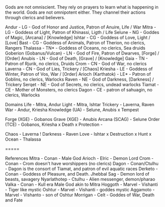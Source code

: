 Gods are not omniscient. They rely on prayers to learn what is happening in the world.
Gods are not omnipotent either. They channel their actions through clerics and believers.

Andur - LG - God of Honor and Justice, Patron of Anuire,  Life / War
Mitra - LG - Goddess of Light, Patron of Khinassi, Ligth / Life
Selune - NG - Goddes of Magic,  [Arcana] / [Knowledge]
Ishtar - CG - Goddess of Love, Light / [Love]
    Bast - CG - Goddess of Animals, Patron of Therion, no clerics, Rangers
	Thalassa - TN* - Goddess of Oceans, no clerics, Sea druids
Goberion (Gobanus/Vulcan) - LN - God of Fire, Patron of Dwarves,  [Forge] / [Order]
Anubis - LN - God of Death, [Grave] / [Knowledge]
     Gaia - TN - Patron of Rjurik, no clerics, Druids
	Crom - CN - God of War, no clerics
Laverna - CN - God of Lies, Trickery / [Chaos]
Kriesha - LE - Goddess of Winter, Patron of Vos, War / [Order]
	Arioch (Karthatok) - LE* - Patron of Goblins, no clerics, Warlocks
Raven - NE - God of Darkness, [Darkness] / Trickery
	Serqet - NE - God of Secrets, no clerics, undead warlocks
	Tiamat - CE - Mother of Monsters, no clerics
	 Dagon - CE - patron of sahuagin, no clerics, Warlocks

Domains
Life - Mitra, Andur
Light - Mitra, Ishtar
Trickery - Laverna, Raven
War - Andur, Kriesha
Knowledge (UA) - Selune, Anubis
x Tempest

Forge (XGE) - Gobanos 
Grave (XGE) - Anubis
Arcana (SCAG) - Selune
Order (TCE) - Gobanos, Kriesha
x Death
x Protection -

Chaos - Laverna
! Darkness - Raven
Love - Ishtar
x Destruction 
x Hunt
x Ocean - Thalassa

=====

References
Mitra - Conan - Male God
Arioch - Elric - Demon Lord
Crom - Conan - Crom doesn't have worshippers (no clerics)
Dagon - Conan/Ctulhu - Dagon is the consort of Tiamat, and patron of evil aquatic races
Derketo - Conan - Goddess of Pleasure, and Death. 
Jhebbal Sag - Demon lord of beasts, savagery
Nyarlathotep - Ctulhu - Alien messenger, demon/pharao
Valka - Conan - Kull era Male God akin to Mitra
Hoggoth - Marvel - Vishanti - Tiger like mystic
Oshtur - Marvel - Vishanti - goddes mystic
Aggamoto - Marvel - Vishanto - son of Oshtur
Morrigan - Celt - Goddes of War, Death and Fate

